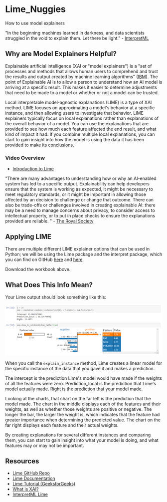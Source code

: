 # Lime_Nuggies
How to use model explainers

"In the beginning machines learned in darkness, and data scientists struggled in the void to explain them.
Let there be light." - [InterpretML](https://pypi.org/project/interpret/)

## Why are Model Explainers Helpful?

Explainable artificial intelligence (XAI or "model explainers") is a "set of processes and methods that allows human users to comprehend and trust the results and output created by machine learning algorithms" ([IBM](https://www.ibm.com/watson/explainable-ai)). The point of Explainable AI is to allow a person to understand how an AI model is arriving at a specific result. This makes it easier to determine adjustments that need to be made to a model or whether or not a model can be trusted.

Local interpretable model-agnostic explanations (LIME) is a type of XAI method. LIME focuses on approximating a model's behavior at a specific instance, and then allowing users to investigate that behavior. LIME explainers typically focus on local explanations rather than explanations of the overall behavior of a model. You can use the explanations that are provided to see how much each feature affected the end result, and what kind of impact it had. If you combine multiple local explanations, you can start to gain insight into how the model is using the data it has been provided to make its conclusions.

### Video Overview
* [Introduction to Lime](https://youtu.be/hUnRCxnydCc)

"There are many advantages to understanding how or why an AI-enabled system has led to a specific output. Explainability can help developers ensure that the system is working as expected, it might be necessary to meet regulatory standards, or it might be important in allowing those affected by an decision to challenge or change that outcome. There can also be trade-offs or challenges involved in creating explainable AI: there may be a need to manage concerns about privacy, to consider access to intellectual property, or to put in place checks to ensure the explanations provided are reliable. " - [The Royal Society](https://royalsociety.org/topics-policy/projects/explainable-ai/)

## Applying LIME

There are multiple different LIME explainer options that can be used in Python; we will be using the Lime package and the interpret package, which you can find on GitHub [here](https://github.com/marcotcr/lime) and [here](https://interpret.ml/docs/lime.html).

Download the workbook above.

## What Does This Info Mean?

Your Lime output should look something like this:

![Lime regression output example](images/LimeRegressionOutputEx.png)

When you call the `explain_instance` method, Lime creates a linear model for the specific instance of the data that you gave it and makes a prediction.

The intercept is the prediction Lime's model would have made if the weights of all the features were zero. Prediction_local is the prediction that Lime's model actually made. Right is the prediction that your model made.

Looking at the charts, that chart on the far left is the prediction that the model made. The chart in the middle displays each of the features and their weights, as well as whether those weights are positive or negative. The longer the bar, the larger the weight is, which indicates that the feature had greater importance when determining the predicted value. The chart on the far right displays each feature and their actual weights.

By creating explanations for several different instances and comparing them, you can start to gain insight into what your model is doing, and what features may or may not be important.

## Resources
* [Lime GitHub Repo](https://github.com/marcotcr/lime)
* [Lime Documentation](https://lime-ml.readthedocs.io/en/latest/)
* [Lime Tutorial (GeeksforGeeks)](https://www.geeksforgeeks.org/introduction-to-explainable-aixai-using-lime/)
* [What is XAI?](https://www.ibm.com/watson/explainable-ai)
* [InterpretML Lime](https://interpret.ml/docs/lime.html)
